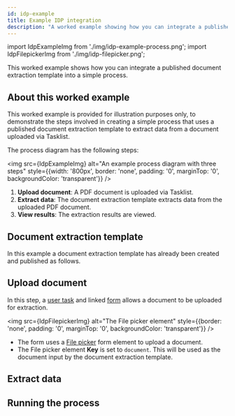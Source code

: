 ```yaml
---
id: idp-example
title: Example IDP integration
description: "A worked example showing how you can integrate a published IDP document extraction template into a simple process in Web Modeler."
---
```


import IdpExampleImg from './img/idp-example-process.png';
import IdpFilepickerImg from './img/idp-filepicker.png';

This worked example shows how you can integrate a published document extraction template into a simple process.

## About this worked example

This worked example is provided for illustration purposes only, to demonstrate the steps involved in creating a simple process that uses a published document extraction template to extract data from a document uploaded via Tasklist.

The process diagram has the following steps:

<img src={IdpExampleImg} alt="An example process diagram with three steps" style={{width: '800px', border: 'none', padding: '0', marginTop: '0', backgroundColor: 'transparent'}} />

1. **Upload document**: A PDF document is uploaded via Tasklist.
1. **Extract data**: The document extraction template extracts data from the uploaded PDF document.
1. **View results**: The extraction results are viewed.

## Document extraction template

In this example a document extraction template has already been created and published as follows.

## Upload document

In this step, a [user task](/components/modeler/bpmn/user-tasks/user-tasks.md) and linked [form](/components/modeler/forms/camunda-forms-reference.md) allows a document to be uploaded for extraction.

<img src={IdpFilepickerImg} alt="The File picker element" style={{border: 'none', padding: '0', marginTop: '0', backgroundColor: 'transparent'}} />

- The form uses a [File picker](/components/modeler/forms/form-element-library/forms-element-library-filepicker.md) form element to upload a document.
- The File picker element **Key** is set to `document`. This will be used as the document input by the document extraction template.

## Extract data

## Running the process
